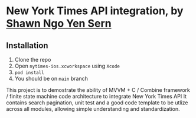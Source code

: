 # New York Times API integration, by [Shawn Ngo Yen Sern](https://www.linkedin.com/in/ngo-yensern/?originalSubdomain=my)

## Installation

1. Clone the repo 
2. Open `nytimes-ios.xcworkspace` using `Xcode`
3. `pod install` 
4. You should be on `main` branch


This project is to demostrate the ability of MVVM + C / Combine framework / finite state machine code architecture to integrate New York Times API
It contains search pagination, unit test and a good code template to be utlize across all modules, allowing simple understanding and standardization. 
